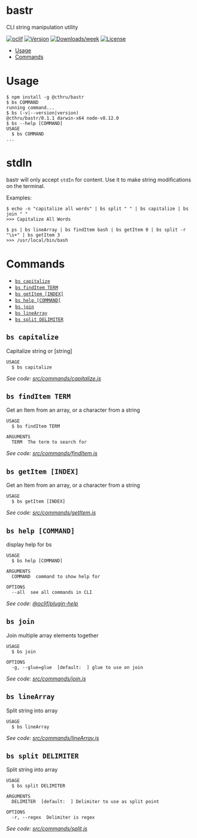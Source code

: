 bastr
=====

CLI string manipulation utility

[![oclif](https://img.shields.io/badge/cli-oclif-brightgreen.svg)](https://oclif.io)
[![Version](https://img.shields.io/npm/v/@cthru/bastr.svg)](https://npmjs.org/package/bastr)
[![Downloads/week](https://img.shields.io/npm/dw/@cthru/bastr.svg)](https://npmjs.org/package/bastr)
[![License](https://img.shields.io/npm/l/@cthru/bastr.svg)](https://github.com/nemesarial/bastr/blob/master/package.json)

<!-- toc -->
* [Usage](#usage)
* [Commands](#commands)
<!-- tocstop -->
# Usage
<!-- usage -->
```sh-session
$ npm install -g @cthru/bastr
$ bs COMMAND
running command...
$ bs (-v|--version|version)
@cthru/bastr/0.1.1 darwin-x64 node-v8.12.0
$ bs --help [COMMAND]
USAGE
  $ bs COMMAND
...
```
<!-- usagestop -->
# stdIn
bastr will only accept `stdIn` for content. Use it to make string modifications
on the terminal.

Examples:

```sh-session
$ echo -n "capitalize all words" | bs split " " | bs capitalize | bs join " "
>>> Capitalize All Words
```
```sh-session
$ ps | bs lineArray | bs findItem bash | bs getItem 0 | bs split -r "\s+" | bs getItem 3
>>> /usr/local/bin/bash
```
# Commands
<!-- commands -->
* [`bs capitalize`](#bs-capitalize)
* [`bs findItem TERM`](#bs-finditem-term)
* [`bs getItem [INDEX]`](#bs-getitem-index)
* [`bs help [COMMAND]`](#bs-help-command)
* [`bs join`](#bs-join)
* [`bs lineArray`](#bs-linearray)
* [`bs split DELIMITER`](#bs-split-delimiter)

## `bs capitalize`

Capitalize string or [string]

```
USAGE
  $ bs capitalize
```

_See code: [src/commands/capitalize.js](https://github.com/nemesarial/bastr/blob/v0.1.1/src/commands/capitalize.js)_

## `bs findItem TERM`

Get an Item from an array, or a character from a string

```
USAGE
  $ bs findItem TERM

ARGUMENTS
  TERM  The term to search for
```

_See code: [src/commands/findItem.js](https://github.com/nemesarial/bastr/blob/v0.1.1/src/commands/findItem.js)_

## `bs getItem [INDEX]`

Get an Item from an array, or a character from a string

```
USAGE
  $ bs getItem [INDEX]
```

_See code: [src/commands/getItem.js](https://github.com/nemesarial/bastr/blob/v0.1.1/src/commands/getItem.js)_

## `bs help [COMMAND]`

display help for bs

```
USAGE
  $ bs help [COMMAND]

ARGUMENTS
  COMMAND  command to show help for

OPTIONS
  --all  see all commands in CLI
```

_See code: [@oclif/plugin-help](https://github.com/oclif/plugin-help/blob/v2.1.6/src/commands/help.ts)_

## `bs join`

Join multiple array elements together

```
USAGE
  $ bs join

OPTIONS
  -g, --glue=glue  [default:  ] glue to use on join
```

_See code: [src/commands/join.js](https://github.com/nemesarial/bastr/blob/v0.1.1/src/commands/join.js)_

## `bs lineArray`

Split string into array

```
USAGE
  $ bs lineArray
```

_See code: [src/commands/lineArray.js](https://github.com/nemesarial/bastr/blob/v0.1.1/src/commands/lineArray.js)_

## `bs split DELIMITER`

Split string into array

```
USAGE
  $ bs split DELIMITER

ARGUMENTS
  DELIMITER  [default:  ] Delimiter to use as split point

OPTIONS
  -r, --regex  Delimiter is regex
```

_See code: [src/commands/split.js](https://github.com/nemesarial/bastr/blob/v0.1.1/src/commands/split.js)_
<!-- commandsstop -->

